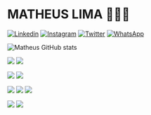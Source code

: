 # MATHEUS LIMA 👨‍💻🔥

[![Linkedin](https://img.shields.io/badge/LinkedIn-0077B5?style=for-the-badge&logo=linkedin&logoColor=white)](https://www.linkedin.com/in/matheus-lima-4941951b1/)
[![Instagram](https://img.shields.io/badge/Instagram-E4405F?style=for-the-badge&logo=instagram&logoColor=white)](https://www.instagram.com/lima_.mt/)
[![Twitter](https://img.shields.io/badge/Twitter-1DA1F2?style=for-the-badge&logo=twitter&logoColor=white)](https://www.linkedin.com/in/matheus-lima-4941951b1/)
[![WhatsApp](https://img.shields.io/badge/WhatsApp-25D366?style=for-the-badge&logo=whatsapp&logoColor=white)]()


![Matheus GitHub stats](https://github-readme-stats.vercel.app/api?username=matheuslimp&show_icons=true&theme=dark)

[![](https://img.shields.io/badge/Ubuntu-E95420?style=for-the-badge&logo=ubuntu&logoColor=white)]()
[![](https://img.shields.io/badge/mac%20os-000000?style=for-the-badge&logo=apple&logoColor=white)]()

[![](https://img.shields.io/badge/Shell_Script-121011?style=for-the-badge&logo=gnu-bash&logoColor=white)]()
[![](https://img.shields.io/badge/GIT-E44C30?style=for-the-badge&logo=git&logoColor=white)]()

[![](https://img.shields.io/badge/HTML5-E34F26?style=for-the-badge&logo=html5&logoColor=white)]()
[![](https://img.shields.io/badge/CSS3-1572B6?style=for-the-badge&logo=css3&logoColor=white)]()
[![](https://img.shields.io/badge/JavaScript-F7DF1E?style=for-the-badge&logo=javascript&logoColor=black)]()

[![](https://img.shields.io/badge/Java-ED8B00?style=for-the-badge&logo=java&logoColor=white)]()
[![](https://img.shields.io/badge/Python-14354C?style=for-the-badge&logo=python&logoColor=white)]()
